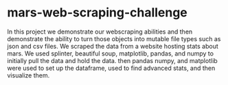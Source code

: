 # mars-web-scraping-challenge

In this project we demonstrate our webscraping abilities and then demonstrate the ability to turn those objects into mutable file types such as json and csv files. We scraped the data from a website hosting stats about  mars. We used splinter, beautiful soup, matplotlib, pandas, and numpy to initially pull the data and hold the data. then pandas numpy, and matplotlib were used to set up the dataframe, used to find advanced stats, and then visualize them. 